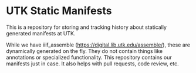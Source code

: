 # UTK Static Manifests

This is a repository for storing and tracking history about statically generated manifests at UTK.

While we have iiif_assemble (https://digital.lib.utk.edu/assemble/), these are dynamically generated on the fly.  They do not contain things like annotations or specialized functionality.  This repository contains our manifests just in case.  It also helps with pull requests, code review, etc.
